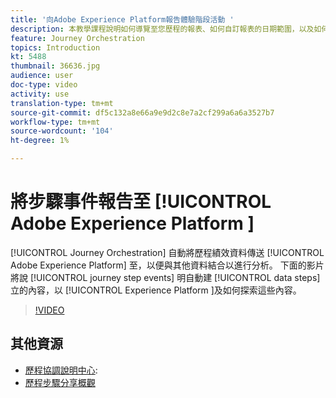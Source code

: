 ```yaml
---
title: '向Adobe Experience Platform報告體驗階段活動 '
description: 本教學課程說明如何導覽至您歷程的報表、如何自訂報表的日期範圍，以及如何儲存報表範本以供日後使用。
feature: Journey Orchestration
topics: Introduction
kt: 5488
thumbnail: 36636.jpg
audience: user
doc-type: video
activity: use
translation-type: tm+mt
source-git-commit: df5c132a8e66a9e9d2c8e7a2cf299a6a6a3527b7
workflow-type: tm+mt
source-wordcount: '104'
ht-degree: 1%

---
```



# 將步驟事件報告至 [!UICONTROL Adobe Experience Platform ]

[!UICONTROL Journey Orchestration] 自動將歷程績效資料傳送 [!UICONTROL Adobe Experience Platform] 至，以便與其他資料結合以進行分析。
下面的影片將說 [!UICONTROL journey step events] 明自動建 [!UICONTROL data steps] 立的內容，以 [!UICONTROL Experience Platform ]及如何探索這些內容。

>[!VIDEO](https://video.tv.adobe.com/v/36636?quality=12)

## 其他資源

* [歷程協調說明中心](https://docs.adobe.com/content/help/en/journeys/using/journey-orchestration-home.html):
* [歷程步驟分享概觀](https://docs.adobe.com/content/help/en/journeys/using/building-journeys/sharing-journey-steps/sharing-overview.html)
